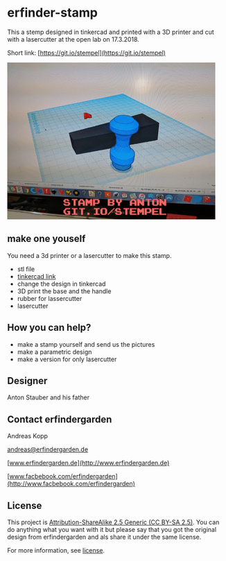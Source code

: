 # erfinder-stamp

This a stemp designed in tinkercad and printed with a 3D printer and cut with a lasercutter at the open lab on 17.3.2018. 

Short link: [https://git.io/stempel](https://git.io/stempel)

![](stamp.gif)



## make one youself

You need a 3d printer or a lasercutter to make this stamp.


* stl file 
* [tinkercad link](https://www.tinkercad.com/things/8OM9B7f5Amr-stempel-anton/editv2?sharecode=yRd7hq-T_3WyIN5jCARA_ZOQ_PXWMZ6ZoOy7MRleqlk=)
* change the design in tinkercad
* 3D print the base and the handle
* rubber for lassercutter
* lasercutter

## How you can help?

* make a stamp yourself and send us the pictures
* make a parametric design
* make a version for only lasercutter

## Designer

Anton Stauber and his father


## Contact erfindergarden

Andreas Kopp

[andreas@erfindergarden.de](mailto:andreas@erfindergarden.de)

[www.erfindergarden.de](http://www.erfindergarden.de)

[www.facbebook.com/erfindergarden](http://www.facbebook.com/erfindergarden)

 
## License

This project is [Attribution-ShareAlike 2.5 Generic (CC BY-SA 2.5)](https://creativecommons.org/licenses/by-sa/2.5/). You can do anything what you want with it but please say that you got the original design from erfindergarden and als share it under the same license. 

For more information, see [license](license.md). 